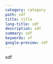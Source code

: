 ```yaml
---
category: category
path: sdf
title: title
long-title: sdf
description: sdf
summary: sdf
keywords: sf
google-preview: sdf
---
```

sdf
